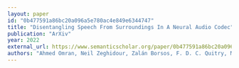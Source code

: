 ```yaml
---
layout: paper
id: "0b477591a86bc20a096a5e780ac4e849e6344747"
title: "Disentangling Speech From Surroundings In A Neural Audio Codec"
publication: "ArXiv"
year: 2022
external_url: https://www.semanticscholar.org/paper/0b477591a86bc20a096a5e780ac4e849e6344747
authors: "Ahmed Omran, Neil Zeghidour, Zalán Borsos, F. D. C. Quitry, M. Slaney, M. Tagliasacchi"
---
```

